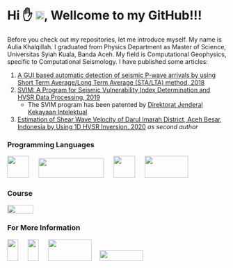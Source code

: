 # Hi :hand: <img width=20 height=20 src="https://www.svgrepo.com/show/242361/indonesia.svg">, Wellcome to my GitHub!!!

Before you check out my repositories, let me introduce myself. My name is Aulia Khalqillah. I graduated from Physics Department as Master of Science, Universitas Syiah Kuala, Banda Aceh. My field is Computational Geophysics, specific to Computational Seismology. I have published some articles:

1. [A GUI based automatic detection of seismic P-wave arrivals by using Short Term Average/Long Term Average (STA/LTA) method, 2018](https://iopscience.iop.org/article/10.1088/1742-6596/1116/3/032014)
2. [SVIM: A Program for Seismic Vulnerability Index Determination and HVSR Data Processing, 2019](https://iopscience.iop.org/article/10.1088/1755-1315/273/1/012016)
    + The SVIM program has been patented by [Direktorat Jenderal Kekayaan Intelektual](https://pdki-indonesia.dgip.go.id/detail/EC00202122057?type=copyright&keyword=SVIM)
3. [Estimation of Shear Wave Velocity of Darul Imarah District, Aceh Besar, Indonesia by Using 1D HVSR Inversion, 2020](https://iopscience.iop.org/article/10.1088/1757-899X/846/1/012068/meta) _as second author_

### Programming Languages
[<img width=50, height=50 src="https://upload.wikimedia.org/wikipedia/commons/archive/2/21/20170128174109%21Matlab_Logo.png">](https://www.mathworks.com/products/matlab.html) &emsp; [<img width=150, height=45, src="https://www.python.org/static/community_logos/python-logo-generic.svg">](https://www.python.org/) &emsp;
[<img width=50, height=50, src="https://upload.wikimedia.org/wikipedia/commons/thumb/b/b8/Fortran_logo.svg/383px-Fortran_logo.svg.png">](https://fortran-lang.org/) &emsp;
[<img width=100, height=50, src="https://www.generic-mapping-tools.org/_static/gmt-logo.png">](https://www.generic-mapping-tools.org/) &emsp;

### Course
[<img width=60 height=20 src="https://academy.dqlab.id/assets/images/logo-dqlab.png">](https://academy.dqlab.id/)

### For More Information
[<img width=25 height=50 src="https://upload.wikimedia.org/wikipedia/commons/7/7e/Gmail_icon_%282020%29.svg">](mailto:auliakhalqillah.mail@gmail.com) &emsp; [<img width=25, height=50, src="https://content.linkedin.com/content/dam/me/business/en-us/amp/brand-site/v2/bg/LI-Bug.svg.original.svg">](https://www.linkedin.com/in/aulia-khalqillah-b6571315b/) &emsp; [<img width=100 height=50 src="https://upload.wikimedia.org/wikipedia/commons/2/20/WordPress_logo.svg">](https://www.auliakhalqillah.com) &emsp;[<img width=100 height=25 src="https://upload.wikimedia.org/wikipedia/commons/b/b8/YouTube_Logo_2017.svg">](https://www.youtube.com/c/AuliaKhalqillah/videos)


<!--
**auliakhalqillah/auliakhalqillah** is a ✨ _special_ ✨ repository because its `README.md` (this file) appears on your GitHub profile.

Here are some ideas to get you started:

- 🔭 I’m currently working on ...
- 🌱 I’m currently learning ...
- 👯 I’m looking to collaborate on ...
- 🤔 I’m looking for help with ...
- 💬 Ask me about ...
- 📫 How to reach me: ...
- 😄 Pronouns: ...
- ⚡ Fun fact: ...
-->
